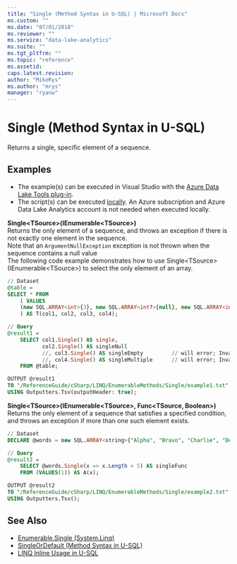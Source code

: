 ```yaml
---
title: "Single (Method Syntax in U-SQL) | Microsoft Docs"
ms.custom: ""
ms.date: "07/01/2018"
ms.reviewer: ""
ms.service: "data-lake-analytics"
ms.suite: ""
ms.tgt_pltfrm: ""
ms.topic: "reference"
ms.assetid: 
caps.latest.revision: 
author: "MikeRys"
ms.author: "mrys"
manager: "ryanw"
---
```


# Single (Method Syntax in U-SQL)
Returns a single, specific element of a sequence.

## Examples
- The example(s) can be executed in Visual Studio with the [Azure Data Lake Tools plug-in](https://www.microsoft.com/download/details.aspx?id=49504).  
- The script(s) can be executed [locally](https://docs.microsoft.com/azure/data-lake-analytics/data-lake-analytics-data-lake-tools-local-run).  An Azure subscription and Azure Data Lake Analytics account is not needed when executed locally.


**Single\<TSource>(IEnumerable\<TSource>)**  
Returns the only element of a sequence, and throws an exception if there is not exactly one element in the sequence.  
Note that an `ArgumentNullException` exception is not thrown when the sequence contains a null value  
The following code example demonstrates how to use Single\<TSource>(IEnumerable\<TSource>) to select the only element of an array.
```sql
// Dataset
@table = 
SELECT * FROM 
    ( VALUES
    (new SQL.ARRAY<int>{3}, new SQL.ARRAY<int?>{null}, new SQL.ARRAY<int>(), new SQL.ARRAY<int>{1, 2, 3, 4}) 
    ) AS T(col1, col2, col3, col4);

// Query
@result1 =
    SELECT col1.Single() AS single,
           col2.Single() AS singleNull
           //, col3.Single() AS singleEmpty         // will error; InvalidOperationException
           //, col4.Single() AS singleMultiple      // will error; InvalidOperationException
    FROM @table;

OUTPUT @result1
TO "/ReferenceGuide/cSharp/LINQ/EnumerableMethods/Single/example1.txt"
USING Outputters.Tsv(outputHeader: true);
```

**Single\<TSource>(IEnumerable\<TSource>, Func<TSource, Boolean>)**  
Returns the only element of a sequence that satisfies a specified condition, and throws an exception if more than one such element exists.
```sql
// Dataset
DECLARE @words = new SQL.ARRAY<string>{"Alpha", "Bravo", "Charlie", "Delta", "Echo"};

// Query
@result2 =
    SELECT @words.Single(x => x.Length > 5) AS singleFunc
    FROM (VALUES(1)) AS A(x);

OUTPUT @result2
TO "/ReferenceGuide/cSharp/LINQ/EnumerableMethods/Single/example2.txt"
USING Outputters.Tsv();
```

## See Also
* [Enumerable.Single (System.Linq)](https://docs.microsoft.com/dotnet/api/system.linq.enumerable.single)
* [SingleOrDefault (Method Syntax in U-SQL)](singleordefault-method-syntax-in-u-sql.md)
* [LINQ Inline Usage in U-SQL](linq-inline-usage-in-u-sql.md) 